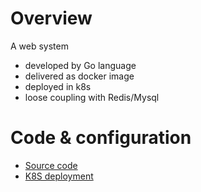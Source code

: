 # Overview
A web system 
* developed by Go language
* delivered as docker image
* deployed in k8s
* loose coupling with Redis/Mysql

# 

# Code & configuration
* [Source code](https://github.com/yc-alex-xu/go)
* [K8S deployment](https://github.com/yc-alex-xu/microk8s)